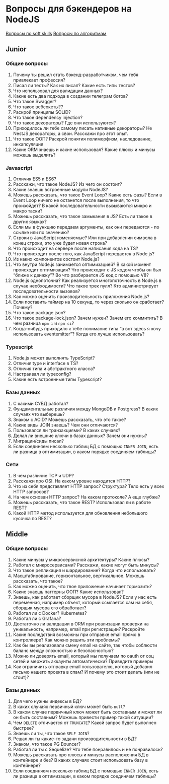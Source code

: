 # Вопросы для бэкендеров на NodeJS

[Вопросы по soft skills](/questions/softskills.md)
[Вопросы по алгоритмам](/questions/algorithms.md)

## Junior

### Общие вопросы

1. Почему ты решил стать бэкенд-разработчиком, чем тебя привлекает профессия?
1. Писал ли тесты? Как их писал? Какие есть типы тестов?
1. Что использовал для валидации данных?
1. Какие есть два подхода в создании телеграм ботов?
1. Что такое Swagger?
1. Что такое вебсокеты??
1. Раскрой принципы SOLID?
1. Что такое dependency injection?
1. Что такое декораторы? Где они используются?
1. Приходилось ли тебе самому писать нативные декораторы? Не NestJS декораторы, а свои. Расскажи про этот опыт.
1. Что такое ООП? Раскрой понятия полиморфизм, наследование, инкапсуляция
1. Какие ORM знаешь и какие использовал? Какие плюсы и минусы можешь выделить?

### Javascript

1. Отличия ES5 и ES6?
1. Расскажи, что такое NodeJS? Из чего он состоит?
1. Какие знаешь встроенные модули NodeJS?
1. Можешь рассказать, что такое Event Loop? Какие есть фазы? Если в Event Loop ничего не останется после выполнения, то что произойдет? В какой последовательности вызываются микро и макро таски?
1. Можешь рассказать, что такое замыкания в JS? Есть ли такое в других языках?
1. Если мы в функцию передаем аргументы, как они передаются - по ссылке или по значению?
1. Строки в JavaScript изменяемые? Или при добавлении символа в конец строки, это уже будет новая строка?
1. Что происходит на сервере после написания кода на TS?
1. Что происходит после того, как JavaScript передается в Node.js?
1. Из каких компонентов состоит Node.js?
1. Что внутри Node.js занимается оптимизацией? В какой момент происходит оптимизация? Что происходит с JS кодом чтобы он был “ближе к движку”? Во что разбирается JS код с помощью V8?
1. Node.js однопоточна? Как реализуется многопоточность в Node.js в случае необходимости? Что такое трек пулл? Кто администрирует последовательности вызовов?
1. Как можно оценить производительность приложения Node.js?
1. Если поставить таймер на 10 секунд, то через сколько он сработает? Почему?
1. Что такое package.json?
1. Что такое package-lock.json? Зачем нужен? Зачем его коммитить? В чем разница `npm i` и `npm ci`?
1. Когда-нибудь приходило к тебе понимание типа “а вот здесь я хочу использовать eventemitter”? Когда его лучше использовать?

### Typescript

1. Node.js может выполнять TypeScript?
1. Отличия type и interface в TS?
1. Отличия типа и абстрактного класса?
1. Настраивал ли typeconfig?
1. Какие есть встроенные типы Typescript?

### Базы данных

1. С какими СУБД работал?
1. Фундаментальные различия между MongoDB и Postgress? В каких случаях что выберешь?
1. Знаком с ACID? Можешь рассказать, что это такое?
1. Какие виды JOIN знаешь? Чем они отличаются?
1. Пользовался ли транзакциями? В каких случаях?
1. Делал ли внешние ключи в базах данных? Зачем они нужны?
1. Миграции/сиды писал?
1. Если соединяем несколько таблиц БД с помощью `INNER JOIN`, есть ли разница в оптимизации, в каком порядке соединяем таблицы?

### Сети

1. В чем различие TCP и UDP?
1. Расскажи про OSI. На каком уровне находится HTTP?
1. Что из себя представляет HTTP запрос? Структура? Тело есть у всех HTTP запросов?
1. На чем основан HTTP запрос? На каком протоколе? А еще глубже?
1. Можешь рассказать, что такое REST? Использовал ли в работе REST?
1. Какой HTTP метод используется для обновления небольшого кусочка по REST?

## Middle

### Общие вопросы

1. Какие минусы у микросервисной архитектуры? Какие плюсы?
1. Работал с микросервисами? Расскажи, какие могут быть минусы?
1. Что такое репликация и шардирование? Когда что использовать?
1. Масштабирование, горизонтальное, вертикальное. Можешь рассказать, что такое?
1. Как можно оценить, что твое приложение начинает тормозить?
1. Какие знаешь паттерны ООП? Какие использовал?
1. Знаешь, как работает сборщик мусора в NodeJS? Если у нас есть переменная, например объект, который ссылается сам на себя, сборщик мусора его обработает?
1. Работал ли с Docker? Kubernetes?
1. Работал ли с Grafana?
1. Достаточно ли валидации в ORM при реализации проверки на уникальность, например, email при регистрации? Раскройте
1. Какие последствия возможны при отправке email прямо в контроллере? Как можно решить эти проблемы?
1. Как бы вы реализовали смену email на сайте, так чтобы соблюсти баланс между сложностью и безопасностью?
1. Можно ли доверять email, который мы получаем по oauth от соц сетей и мержить аккаунты автоматически? Приведите примеры
1. Как ограничить отправку email пользователю, который добавил письмо нашего проекта в спам? И почему это стоит делать (или не стоит)?

### Базы данных

1. Для чего нужны индексы в БД?
1. В каких случаях первичный ключ может быть `null`?
1. В каком случае первичный ключ может быть составным и может ли он быть составным? Можешь привести пример такой ситуации?
1. Чем `DELETE` отличается от `TRUNCATE`? Какой запрос будет выполнен быстрее?
1. Знаешь ли ты, что такое `SELF JOIN`?
1. Решал ли ты какие-то задачи производительности в БД?
1. Знаком, что такое PG Bouncer?
1. Работал ли ты с Sequelize? Что тебе понравилось и не понравилось?
1. Можешь рассказать про плюсы и минусы расположения БД в контейнере и без? В каких случаях стоит использовать базу в контейнере?
1. Если соединяем несколько таблиц БД с помощью `INNER JOIN`, есть ли разница в оптимизации, в каком порядке соединяем таблицы?
